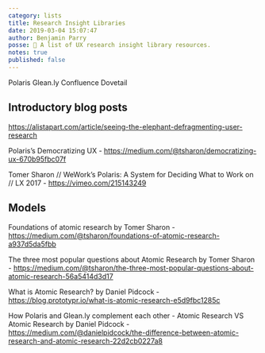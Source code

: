```yaml
---
category: lists
title: Research Insight Libraries
date: 2019-03-04 15:07:47
author: Benjamin Parry
posse: 📝 A list of UX research insight library resources.
notes: true
published: false
---
```


Polaris
Glean.ly
Confluence
Dovetail

## Introductory blog posts

https://alistapart.com/article/seeing-the-elephant-defragmenting-user-research

Polaris’s Democratizing UX - https://medium.com/@tsharon/democratizing-ux-670b95fbc07f

Tomer Sharon // WeWork’s Polaris: A System for Deciding What to Work on // LX 2017 - https://vimeo.com/215143249

## Models

Foundations of atomic research by Tomer Sharon - https://medium.com/@tsharon/foundations-of-atomic-research-a937d5da5fbb

The three most popular questions about Atomic Research by Tomer Sharon - https://medium.com/@tsharon/the-three-most-popular-questions-about-atomic-research-56a5414d3d17

What is Atomic Research? by Daniel Pidcock - https://blog.prototypr.io/what-is-atomic-research-e5d9fbc1285c

How Polaris and Glean.ly complement each other - Atomic Research VS Atomic Research
by Daniel Pidcock - https://medium.com/@danielpidcock/the-difference-between-atomic-research-and-atomic-research-22d2cb0227a8
